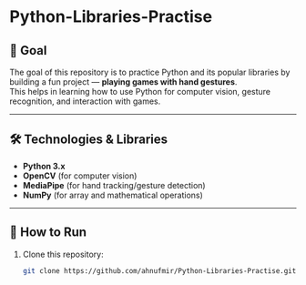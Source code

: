 # Python-Libraries-Practise

## 🎯 Goal
The goal of this repository is to practice Python and its popular libraries by building a fun project — **playing games with hand gestures**.  
This helps in learning how to use Python for computer vision, gesture recognition, and interaction with games.

---

## 🛠 Technologies & Libraries
- **Python 3.x**
- **OpenCV** (for computer vision)
- **MediaPipe** (for hand tracking/gesture detection)
- **NumPy** (for array and mathematical operations)

---

## 🚀 How to Run
1. Clone this repository:
   ```bash
   git clone https://github.com/ahnufmir/Python-Libraries-Practise.git
 

